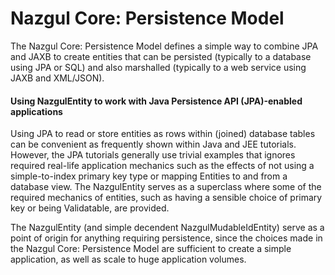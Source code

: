 # Nazgul Core: Persistence Model

The Nazgul Core: Persistence Model defines a simple way to combine JPA and JAXB to create
entities that can be persisted (typically to a database using JPA or SQL) and also marshalled
(typically to a web service using JAXB and XML/JSON).

#### Using NazgulEntity to work with Java Persistence API (JPA)-enabled applications

Using JPA to read or store entities as rows within (joined) database tables can be convenient
as frequently shown within Java and JEE tutorials. However, the JPA tutorials generally use
trivial examples that ignores required real-life application mechanics such as the effects of
not using a simple-to-index primary key type or mapping Entities to and from a database view.
The NazgulEntity serves as a superclass where some of the required mechanics of entities, such
as having a sensible choice of primary key or being Validatable, are provided.

The NazgulEntity (and simple decendent NazgulMudableIdEntity) serve as a point of origin
for anything requiring persistence, since the choices made in the Nazgul Core: Persistence Model
are sufficient to create a simple application, as well as scale to huge application volumes.